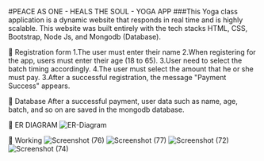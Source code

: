 #PEACE AS ONE - HEALS THE SOUL - YOGA APP
###This Yoga class application is a dynamic website that responds in real time and is highly scalable. This website was built entirely with the tech stacks HTML, CSS, Bootstrap, Node Js, and Mongodb (Database).

📌 Registration form
1.The user must enter their name
2.When registering for the app, users must enter their age (18 to 65).
3.User need to select the batch timing accordingly.
4.The user must select the amount that he or she must pay.
3.After a successful registration, the message "Payment Success" appears.

📌 Database
After a successful payment, user data such as name, age, batch, and so on are saved in the mongodb database.

📌 ER DIAGRAM
![ER-Diagram](https://user-images.githubusercontent.com/70815887/207887112-f1a2e66b-fce4-47bd-8096-a6b1f63eb671.png)

📌 Working
![Screenshot (76)](https://user-images.githubusercontent.com/70815887/207890343-51b6453f-c0e3-45a3-8625-79030c6298d1.png)
![Screenshot (77)](https://user-images.githubusercontent.com/70815887/207890411-406039bb-8b1f-4af6-82d7-01d3c2673746.png)
![Screenshot (72)](https://user-images.githubusercontent.com/70815887/207890574-adbd7802-055b-4243-a8dc-658cf6cdf5d9.png)
![Screenshot (74)](https://user-images.githubusercontent.com/70815887/207890620-bb5593fd-2125-41e2-a715-ef8f58358206.png)


